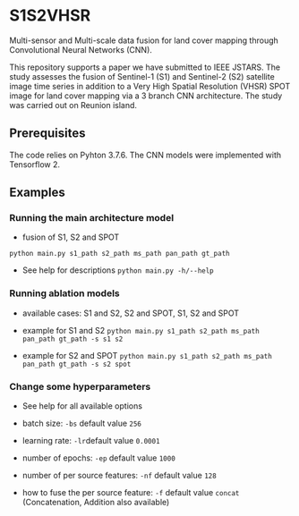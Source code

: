 # S1S2VHSR
Multi-sensor and Multi-scale data fusion for land cover mapping through Convolutional Neural Networks (CNN). 

This repository supports a paper we have submitted to IEEE JSTARS. The study assesses the fusion of Sentinel-1 (S1) and Sentinel-2 (S2) satellite image time series in addition to a Very High Spatial Resolution (VHSR) SPOT image for land cover mapping via a 3 branch CNN architecture. The study was carried out on Reunion island.

## Prerequisites

The code relies on Pyhton 3.7.6. The CNN models were implemented with Tensorflow 2. 

## Examples 

### Running the main architecture model

- fusion of S1, S2 and SPOT

```
python main.py s1_path s2_path ms_path pan_path gt_path
```

- See help for descriptions `python main.py -h/--help`

### Running ablation models 

- available cases: S1 and S2, S2 and SPOT, S1, S2 and SPOT

- example for S1 and S2 `python main.py s1_path s2_path ms_path pan_path gt_path -s s1 s2`

- example for S2 and SPOT `python main.py s1_path s2_path ms_path pan_path gt_path -s s2 spot`

### Change some hyperparameters

- See help for all available options

- batch size: `-bs` default value `256`

- learning rate: `-lr`default value `0.0001`

- number of epochs: `-ep` default value `1000`

- number of per source features: `-nf` default value `128`

- how to fuse the per source feature: `-f` default value `concat` (Concatenation, Addition also available)